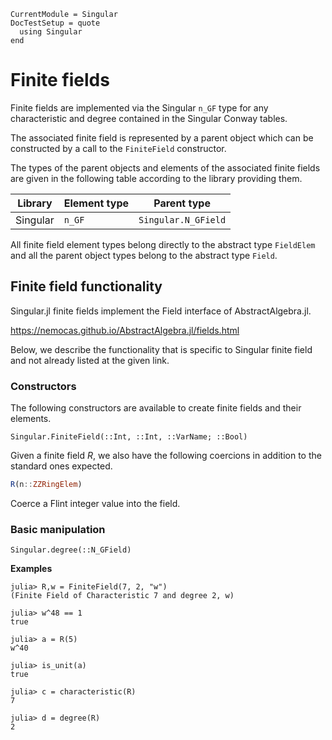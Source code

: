 ```@meta
CurrentModule = Singular
DocTestSetup = quote
  using Singular
end
```

# Finite fields

Finite fields are implemented via the Singular `n_GF` type for any characteristic and
degree contained in the Singular Conway tables.

The associated finite field is represented by a parent object which can be constructed
by a call to the `FiniteField` constructor.

The types of the parent objects and elements of the associated finite fields are given
in the following table according to the library providing them.

 Library        | Element type  | Parent type
----------------|---------------|--------------------
Singular        | `n_GF`        | `Singular.N_GField`

All finite field element types belong directly to the abstract type `FieldElem` and
all the parent object types belong to the abstract type `Field`.

## Finite field functionality

Singular.jl finite fields implement the Field interface of AbstractAlgebra.jl.

<https://nemocas.github.io/AbstractAlgebra.jl/fields.html>

Below, we describe the functionality that is specific to Singular finite field and not
already listed at the given link.

### Constructors

The following constructors are available to create finite fields and their elements.

```@docs
Singular.FiniteField(::Int, ::Int, ::VarName; ::Bool)
```

Given a finite field $R$, we also have the following coercions in addition to the
standard ones expected.

```julia
R(n::ZZRingElem)
```

Coerce a Flint integer value into the field.

### Basic manipulation

```@docs
Singular.degree(::N_GField)
```

**Examples**

```jldoctest
julia> R,w = FiniteField(7, 2, "w")
(Finite Field of Characteristic 7 and degree 2, w)

julia> w^48 == 1
true

julia> a = R(5)
w^40

julia> is_unit(a)
true

julia> c = characteristic(R)
7

julia> d = degree(R)
2
```

